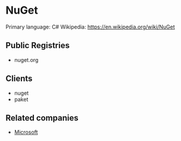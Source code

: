 # NuGet

Primary language: C#
Wikipedia: https://en.wikipedia.org/wiki/NuGet

## Public Registries

- nuget.org

## Clients

- nuget
- paket

## Related companies

- [Microsoft](https://www.microsoft.com)
